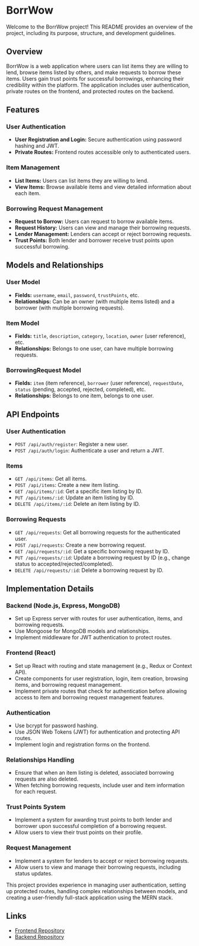 # BorrWow

Welcome to the BorrWow project! This README provides an overview of the project, including its purpose, structure, and development guidelines.

## Overview

BorrWow is a web application where users can list items they are willing to lend, browse items listed by others, and make requests to borrow these items. Users gain trust points for successful borrowings, enhancing their credibility within the platform. The application includes user authentication, private routes on the frontend, and protected routes on the backend.

## Features

### User Authentication

- **User Registration and Login:** Secure authentication using password hashing and JWT.
- **Private Routes:** Frontend routes accessible only to authenticated users.

### Item Management

- **List Items:** Users can list items they are willing to lend.
- **View Items:** Browse available items and view detailed information about each item.

### Borrowing Request Management

- **Request to Borrow:** Users can request to borrow available items.
- **Request History:** Users can view and manage their borrowing requests.
- **Lender Management:** Lenders can accept or reject borrowing requests.
- **Trust Points:** Both lender and borrower receive trust points upon successful borrowing.

## Models and Relationships

### User Model

- **Fields:** `username`, `email`, `password`, `trustPoints`, etc.
- **Relationships:** Can be an owner (with multiple items listed) and a borrower (with multiple borrowing requests).

### Item Model

- **Fields:** `title`, `description`, `category`, `location`, `owner` (user reference), etc.
- **Relationships:** Belongs to one user, can have multiple borrowing requests.

### BorrowingRequest Model

- **Fields:** `item` (item reference), `borrower` (user reference), `requestDate`, `status` (pending, accepted, rejected, completed), etc.
- **Relationships:** Belongs to one item, belongs to one user.

## API Endpoints

### User Authentication

- `POST /api/auth/register`: Register a new user.
- `POST /api/auth/login`: Authenticate a user and return a JWT.

### Items

- `GET /api/items`: Get all items.
- `POST /api/items`: Create a new item listing.
- `GET /api/items/:id`: Get a specific item listing by ID.
- `PUT /api/items/:id`: Update an item listing by ID.
- `DELETE /api/items/:id`: Delete an item listing by ID.

### Borrowing Requests

- `GET /api/requests`: Get all borrowing requests for the authenticated user.
- `POST /api/requests`: Create a new borrowing request.
- `GET /api/requests/:id`: Get a specific borrowing request by ID.
- `PUT /api/requests/:id`: Update a borrowing request by ID (e.g., change status to accepted/rejected/completed).
- `DELETE /api/requests/:id`: Delete a borrowing request by ID.

## Implementation Details

### Backend (Node.js, Express, MongoDB)

- Set up Express server with routes for user authentication, items, and borrowing requests.
- Use Mongoose for MongoDB models and relationships.
- Implement middleware for JWT authentication to protect routes.

### Frontend (React)

- Set up React with routing and state management (e.g., Redux or Context API).
- Create components for user registration, login, item creation, browsing items, and borrowing request management.
- Implement private routes that check for authentication before allowing access to item and borrowing request management features.

### Authentication

- Use bcrypt for password hashing.
- Use JSON Web Tokens (JWT) for authentication and protecting API routes.
- Implement login and registration forms on the frontend.

### Relationships Handling

- Ensure that when an item listing is deleted, associated borrowing requests are also deleted.
- When fetching borrowing requests, include user and item information for each request.

### Trust Points System

- Implement a system for awarding trust points to both lender and borrower upon successful completion of a borrowing request.
- Allow users to view their trust points on their profile.

### Request Management

- Implement a system for lenders to accept or reject borrowing requests.
- Allow users to view and manage their borrowing requests, including status updates.

This project provides experience in managing user authentication, setting up protected routes, handling complex relationships between models, and creating a user-friendly full-stack application using the MERN stack.

## Links

- [Frontend Repository](https://github.com/KubilayADA/BorrWow2/tree/main/frontend_borrWow)
- [Backend Repository](https://github.com/KubilayADA/BorrWow2/tree/main/backend_borrWow)

